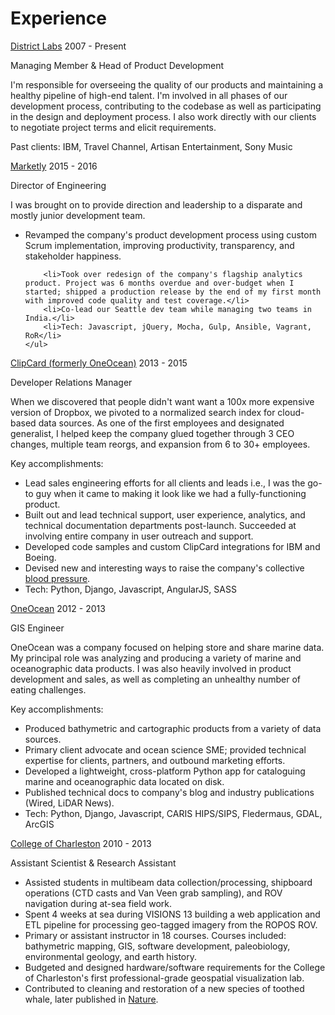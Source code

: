 <h1>Experience</h1>

<article>
    <p>
        <span class="company-name"><a href="http://www.districtlabs.io" target=_blank">District Labs</a></span>
        <span class="years-worked">2007 - Present</span>
    </p>
    <p>
        <span class="job-title">Managing Member & Head of Product Development</span>
    </p>
    <p>
        I'm responsible for overseeing the quality of our products and maintaining a healthy pipeline of high-end talent. I'm involved in all phases of our development process, contributing to the codebase as well as participating in the design and deployment process. I also work directly with our clients to negotiate project terms and elicit requirements.
    </p>
    <p>
        Past clients: IBM, Travel Channel, Artisan Entertainment, Sony Music
    </p>
</article>


<article>
    <p>
        <span class="company-name"><a href="http://www.marketly.com" target="_blank">Marketly</a></span>
        <span class="years-worked">2015 - 2016</span>
    </p>
    <p>
        <span class="job-title">Director of Engineering</span>
    </p>
    <p>
        I was brought on to provide direction and leadership to a disparate and mostly junior development team.
    </p>
    <ul>
        <li>Revamped the company's product development process using custom Scrum implementation, improving productivity, transparency, and stakeholder happiness.</li>

        <li>Took over redesign of the company's flagship analytics product. Project was 6 months overdue and over-budget when I started; shipped a production release by the end of my first month with improved code quality and test coverage.</li>
        <li>Co-lead our Seattle dev team while managing two teams in India.</li>
        <li>Tech: Javascript, jQuery, Mocha, Gulp, Ansible, Vagrant, RoR</li>
    </ul>
</article>

<article>
    <p>
        <span class="company-name"><a href="http://www.clipcard.com" target="_blank">ClipCard (formerly OneOcean)</a></span>
        <span class="years-worked">2013 - 2015</span>
    </p>
    <p>
        <span class="job-title">Developer Relations Manager</span>
    </p>
    <p>
        When we discovered that people didn't want want a 100x more expensive version of Dropbox, we pivoted to a normalized search index for cloud-based data sources. As one of the first employees and designated generalist, I helped keep the company glued together through 3 CEO changes, multiple team reorgs, and expansion from 6 to 30+ employees.
    </p>
    <p>
        Key accomplishments:
        <ul>
            <li>Lead sales engineering efforts for all clients and leads i.e., I was the go-to guy when it came to making it look like we had a fully-functioning product.</li>
            <li>Built out and lead technical support, user experience, analytics, and technical documentation departments post-launch. Succeeded at involving entire company in user outreach and support.</li>
            <li>Developed code samples and custom ClipCard integrations for IBM and Boeing.</li>
            <li>Devised new and interesting ways to raise the company's collective <a href="https://twitter.com/jryanrembert/status/499970961169342464" target="_blank">blood pressure</a>.</li>
            <li>Tech: Python, Django, Javascript, AngularJS, SASS</li>
        </ul>
    </p>
</article>

<article>
    <p>
        <span class="company-name"><a href="http://www.geekwire.com/2013/dropbox-ocean-data-stealthy-big-data-startup-oneocean-lands-6-million/" target="_blank">OneOcean</a></span>
        <span class="years-worked">2012 - 2013</span>
    </p>
    <p>
        <span class="job-title">GIS Engineer</span>
    </p>
    <p>
        OneOcean was a company focused on helping store and share marine data. My principal role was analyzing and producing a variety of marine and oceanographic data products. I was also heavily involved in product development and sales, as well as completing an unhealthy number of eating challenges.
    </p>
    <p>
        Key accomplishments:
        <ul>
            <li>Produced bathymetric and cartographic products from a variety of data sources.</li>
            <li>Primary client advocate and ocean science SME; provided technical expertise for clients, partners, and outbound marketing efforts.</li>
            <li>Developed a lightweight, cross-platform Python app for cataloguing marine and oceanographic data located on disk.</li>
            <li>Published technical docs to company's blog and industry publications (Wired, LiDAR News).</li>
            <li>Tech: Python, Django, Javascript, CARIS HIPS/SIPS, Fledermaus, GDAL, ArcGIS</li>
        </ul>
    </p>
</article>

<article>
    <p>
        <span class="company-name"><a href="http://geology.cofc.edu/" target="_blank">College of Charleston</a></span>
        <span class="years-worked">2010 - 2013</span>
    </p>
    <p>
        <span class="job-title">Assistant Scientist & Research Assistant</span>
    </p>
    <p>
        <ul>
            <li>Assisted students in multibeam data collection/processing, shipboard operations (CTD casts and Van Veen grab sampling), and ROV navigation during at-sea field work.</li>
            <li>Spent 4 weeks at sea during <a href"http://www.interactiveoceans.washington.edu/story/VISIONS_13" target="_blank">VISIONS 13</a> building a web application and ETL pipeline for processing geo-tagged imagery from the ROPOS ROV.
            <li>Primary or assistant instructor in 18 courses. Courses included: bathymetric mapping, GIS, software development, paleobiology, environmental geology, and earth history.</li>
            <li>Budgeted and designed hardware/software requirements for the College of Charleston's first professional-grade geospatial visualization lab.</li>
            <li>Contributed to cleaning and restoration of a new species of toothed whale, later published in <a href="http://www.nature.com/nature/journal/v508/n7496/full/nature13086.html" target="_blank">Nature</a>.</li>
        </ul>
    </p>
</article>

